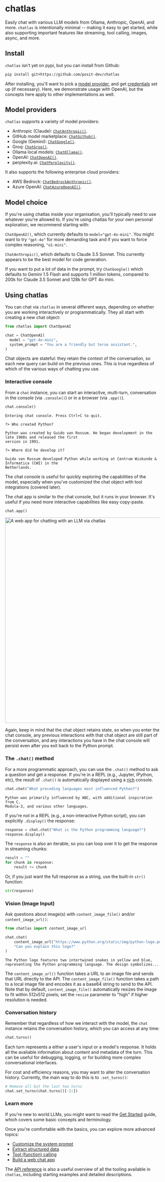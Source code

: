 # chatlas

Easily chat with various LLM models from Ollama, Anthropic, OpenAI, and more.
`chatlas` is intentionally minimal -- making it easy to get started, while also supporting important features like streaming, tool calling, images, async, and more.

## Install

`chatlas` isn't yet on pypi, but you can install from Github:

```bash
pip install git+https://github.com/posit-dev/chatlas
```

After installing, you'll want to pick a [model provider](#model-providers), and get [credentials](#managing-credentials) set up (if necessary). Here, we demonstrate usage with OpenAI, but the concepts here apply to other implementations as well.

## Model providers

`chatlas` supports a variety of model providers:

* Anthropic (Claude): [`ChatAnthropic()`](https://posit-dev.github.io/chatlas/reference/ChatAnthropic.html).
* GitHub model marketplace: [`ChatGithub()`](https://posit-dev.github.io/chatlas/reference/ChatGithub.html).
* Google (Gemini): [`ChatGoogle()`](https://posit-dev.github.io/chatlas/reference/ChatGoogle.html).
* Groq: [`ChatGroq()`](https://posit-dev.github.io/chatlas/reference/ChatGroq.html).
* Ollama local models: [`ChatOllama()`](https://posit-dev.github.io/chatlas/reference/ChatOllama.html).
* OpenAI: [`ChatOpenAI()`](https://posit-dev.github.io/chatlas/reference/ChatOpenAI.html).
* perplexity.ai: [`ChatPerplexity()`](https://posit-dev.github.io/chatlas/reference/ChatPerplexity.html).

It also supports the following enterprise cloud providers:

* AWS Bedrock: [`ChatBedrockAnthropic()`](https://posit-dev.github.io/chatlas/reference/ChatBedrockAnthropic.html).
* Azure OpenAI: [`ChatAzureOpenAI()`](https://posit-dev.github.io/chatlas/reference/ChatAzureOpenAI.html).


## Model choice

If you're using chatlas inside your organisation, you'll typically need to use whatever you're allowed to. If you're using chatlas for your own personal exploration, we recommend starting with:

`ChatOpenAI()`, which currently defaults to `model="gpt-4o-mini"`. You might want to try `"gpt-4o"` for more demanding task and if you want to force complex reasoning, `"o1-mini"`.

`ChatAnthropic()`, which defaults to Claude 3.5 Sonnet. This currently appears to be the best model for code generation.

If you want to put a lot of data in the prompt, try `ChatGoogle()` which defaults to Gemini 1.5 Flash and supports 1 million tokens, compared to 200k for Claude 3.5 Sonnet and 128k for GPT 4o mini.

## Using chatlas

You can chat via `chatlas` in several different ways, depending on whether you are working interactively or programmatically. They all start with creating a new chat object:

```python
from chatlas import ChatOpenAI

chat = ChatOpenAI(
  model = "gpt-4o-mini",
  system_prompt = "You are a friendly but terse assistant.",
)
```

Chat objects are stateful: they retain the context of the conversation, so each new query can build on the previous ones. This is true regardless of which of the various ways of chatting you use.

### Interactive console

From a `chat` instance, you can start an interacitve, multi-turn, conversation in the console (via `.console()`) or in a browser (via `.app()`).

```python
chat.console()
```

```
Entering chat console. Press Ctrl+C to quit.

?> Who created Python?

Python was created by Guido van Rossum. He began development in the late 1980s and released the first     
version in 1991. 

?> Where did he develop it?

Guido van Rossum developed Python while working at Centrum Wiskunde & Informatica (CWI) in the            
Netherlands.     
```

The chat console is useful for quickly exploring the capabilities of the model, especially when you've customized the chat object with tool integrations (covered later).

The chat app is similar to the chat console, but it runs in your browser. It's useful if you need more interactive capabilities like easy copy-paste.

```python
chat.app()
```

<div style="display:flex;justify-content:center;">
<img width="667" alt="A web app for chatting with an LLM via chatlas" src="https://github.com/user-attachments/assets/e43f60cb-3686-435a-bd11-8215cb024d2e" class="border rounded">
</div>


Again, keep in mind that the chat object retains state, so when you enter the chat console, any previous interactions with that chat object are still part of the conversation, and any interactions you have in the chat console will persist even after you exit back to the Python prompt.


### The `.chat()` method

For a more programmatic approach, you can use the `.chat()` method to ask a question and get a response. If you're in a REPL (e.g., Jupyter, IPython, etc), the result of `.chat()` is automatically displayed using a [rich](https://github.com/Textualize/rich) console.

```python
chat.chat("What preceding languages most influenced Python?")
```

```
Python was primarily influenced by ABC, with additional inspiration from C,
Modula-3, and various other languages.
```

If you're not in a REPL (e.g., a non-interactive Python script), you can explicitly `.display()` the response:

```python
response = chat.chat("What is the Python programming language?")
response.display()
```

The `response` is also an iterable, so you can loop over it to get the response in streaming chunks:

```python
result = ""
for chunk in response:
    result += chunk
```

Or, if you just want the full response as a string, use the built-in `str()` function:

```python
str(response)
```


### Vision (Image Input)

Ask questions about image(s) with `content_image_file()` and/or `content_image_url()`:

```python
from chatlas import content_image_url

chat.chat(
    content_image_url("https://www.python.org/static/img/python-logo.png"),
    "Can you explain this logo?"
)
```

```
The Python logo features two intertwined snakes in yellow and blue,
representing the Python programming language. The design symbolizes...
```

The `content_image_url()` function takes a URL to an image file and sends that URL directly to the API. The `content_image_file()` function takes a path to a local image file and encodes it as a base64 string to send to the API. Note that by default, `content_image_file()` automatically resizes the image to fit within 512x512 pixels; set the `resize` parameter to "high" if higher resolution is needed.


### Conversation history

Remember that regardless of how we interact with the model, the `chat` instance retains the conversation history, which you can access at any time:

```python
chat.turns()
```

Each turn represents a either a user's input or a model's response. It holds all the avaliable information about content and metadata of the turn. This can be useful for debugging, logging, or for building more complex conversational interfaces.

For cost and efficiency reasons, you may want to alter the conversation history. Currently, the main way to do this is to `.set_turns()`:

```python
# Remove all but the last two turns
chat.set_turns(chat.turns()[-2:])
```

### Learn more

If you're new to world LLMs, you might want to read the [Get Started](https://posit-dev.github.io/chatlas/get-started.html) guide, which covers some basic concepts and terminology.

Once you're comfortable with the basics, you can explore more advanced topics:

* [Customize the system prompt](https://posit-dev.github.io/chatlas/prompt-engineering.html)
* [Extract structured data](https://posit-dev.github.io/chatlas/structured-data.html)
* [Tool (function) calling](https://posit-dev.github.io/chatlas/tool-calling.html)
* [Build a web chat app](https://posit-dev.github.io/chatlas/web-apps.html)

The [API reference](https://posit-dev.github.io/chatlas/reference/index.html) is also a useful overview of all the tooling available in `chatlas`, including starting examples and detailed descriptions.

